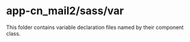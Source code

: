 # app-cn_mail2/sass/var

This folder contains variable declaration files named by their component class.
